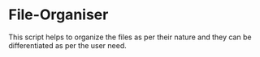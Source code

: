 # File-Organiser
This script helps to organize the files as per their nature and they can be differentiated as per the user need.
